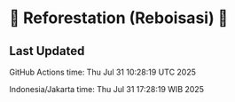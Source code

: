 
# 🌳 Reforestation (Reboisasi) 🌲

## Last Updated

GitHub Actions time: Thu Jul 31 10:28:19 UTC 2025

Indonesia/Jakarta time: Thu Jul 31 17:28:19 WIB 2025
